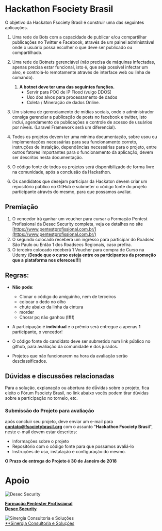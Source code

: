 # Hackathon Fsociety Brasil
O objetivo da Hackaton Fsociety Brasil é construir uma das seguintes aplicações.

1. Uma rede de Bots com a capacidade de publicar e/ou compartilhar publicações no Twitter e Facebook, através de um painel administrável onde o usuário possa escolher o que deve ser publicado ou compartilhado.

2. Uma rede de Botnets gerenciável (não precisa de máquinas infectadas, apenas precisa estar funcional, isto é, que seja possível infectar um alvo, e controlá-lo remotamente através de interface web ou linha de comando).
    1. **A botnet deve ter uma das seguintes funções.**
        - Servir para POC de IP Flood (vulgo DDOS)
        - Uso dos alvos para processamento de dados
        - Coleta / Mineração de dados Online.
        
3. Um sistema de gerenciamento de mídias sociais, onde o administrador consiga gerenciar a publicação de posts no facebook e twitter, isto inclui, agendamento de publicações e controle de acesso de usuários por níveis.
(Laravel Framework será um diferencial).

4. Todos os projetos devem ter uma mínima documentação, sobre usou ou implementações necessárias para seu funcionamento correto, instruções de instalção, dependências necessárias para o projeto, entre outros fatores importantes para o funcionamento da aplicação, devem ser descritos nesta documentação.

5. O código fonte de todos os projetos será disponibilizado de forma livre na comunidade, após a conclusão da Hackathon.

6. Os candidatos que desejam participar da Hackaton devem criar um repositório público no GitHub e submeter o código fonte do projeto participante através do mesmo, para que possamos avaliar.

## Premiação
1. O vencedor irá ganhar um voucher para cursar a Formação Pentest Profissional da Desec Security completa, veja os detalhes no site [https://www.pentestprofissional.com.br/](https://www.pentestprofissional.com.br/)
2. O segundo colocado receberá um ingresso para participar do Roadsec São Paulo ou Então 1 dos Roadsecs Regionais, caso prefira.
3. O terceiro colocado receberá 1 Voucher para compra de Curso na Udemy (**Desde que o curso esteja entre os participantes da promoção que a plataforma nos ofereceu!!!**)

## Regras:
- **Não pode**: 
    - Clonar o código do amiguinho, nem de terceiros
    - colocar o dedo no olho
    - chute abaixo da linha da cintura
    - morder
    - Chorar pq não ganhou (**!!!!**)

- A participação é **individual** e o prêmio será entregue a apenas **1** participante, o vencedor!
- O código fonte do candidato deve ser submetido num link público no github, para avaliação da comunidade e dos jurados.
- Projetos que não funcionarem na hora da avaliação serão desclassificados.

## Dúvidas e discussões relacionadas
Para a solução, explanação ou abertura de dǘvidas sobre o projeto, fica eleito o Fórum Fsociety Brasil, no link abaixo vocês podem tirar dúvidas sobre a participação no torneio, etc.
### Submissão do Projeto para avaliação
 após concluir seu projeto, deve enviar um e-mail para **contato@fsocietybrasil.org** com o assunto "**Hackathon Fsociety Brasil**", neste e-mail devem estar descritos: 
 - Informações sobre o projeto
 - Repositório com o código fonte para que possamos avaliá-lo
 - Instruções de uso, instalação e configuração do mesmo.

 **O Prazo de entrega do Projeto é 30 de Janeiro de 2018**

# Apoio

![Desec Security](https://www.desec.com.br/wp-content/uploads/2016/07/logo_desec_180px_invert_top.png)

[**Formação Pentester Profissional**](https://www.pentestprofissional.com.br/)  
[**Desec Security**](https://www.desec.com.br/)

![Sinergia Consultoria e Soluções](https://sinergiasolucoes.com/wp-content/themes/kedon/images/logo-sinergia.png)  
[**Sinergia Consultoria e Soluções](https://sinergiasolucoes.com/)
